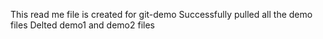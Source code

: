 This read me file is created for git-demo
Successfully pulled all the demo files
Delted demo1 and demo2 files
